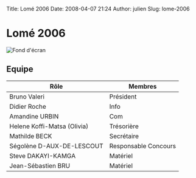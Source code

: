 Title: Lomé 2006
Date: 2008-04-07 21:24
Author: julien
Slug: lome-2006

# Lomé 2006

![Fond d'écran]({filename}/images/fond_ecran2006.jpg "Fond d'écran")

## Equipe  

|Rôle|Membres|
|--- |--- |
|Bruno Valeri|Président|
|Didier Roche|Info|
|Amandine URBIN|Com|
|Helene Koffi-Matsa (Olivia)|Trésorière|
|Mathilde BECK|Secrétaire|
|Ségolène D-AUX-DE-LESCOUT|Responsable Concours|
|Steve DAKAYI-KAMGA|Matériel|
|Jean-Sébastien BRU|Matériel|